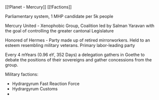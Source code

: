 [[!Planet - Mercury]]
[[!Factions]]

Parliamentary system, 1 MHP candidate per 5k people

Mercury United - Xenophobic Group, Coalition led by Salman Yaravan with the goal of controlling the greater cantonal Legislature 

Honored of Hermes - Party made up of retired mirrorworkers. Held to an esteem resembling military veterans. Primary labor-leading party 

Every 4 mYears (0.96 eY, 352 Days) a delegation gathers in Goethe to debate the positions of their sovereigns and gather concessions from the group.

Military factions: 
- Hydrargyrum Fast Reaction Force
- Hydrargyrum Customs
- 

